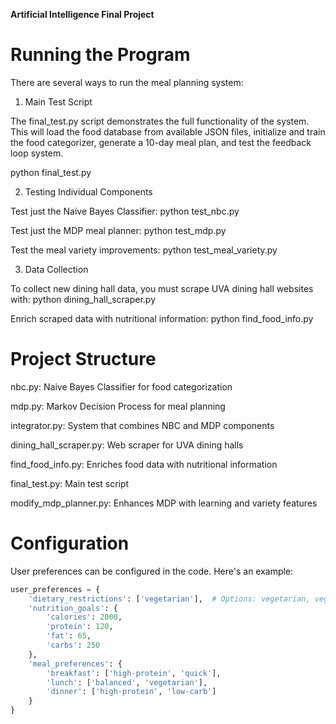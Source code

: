 ****Artificial Intelligence Final Project****

# Running the Program 
There are several ways to run the meal planning system:

1. Main Test Script

The final_test.py script demonstrates the full functionality of the system. This will load the food database from available JSON files, initialize and train the food categorizer, generate a 10-day meal plan, and test the feedback loop system.

python final_test.py

2. Testing Individual Components

Test just the Naive Bayes Classifier: python test_nbc.py

Test just the MDP meal planner: python test_mdp.py

Test the meal variety improvements: python test_meal_variety.py

3. Data Collection

To collect new dining hall data, you must scrape UVA dining hall websites with: python dining_hall_scraper.py

Enrich scraped data with nutritional information: python find_food_info.py

# Project Structure

nbc.py: Naive Bayes Classifier for food categorization

mdp.py: Markov Decision Process for meal planning

integrator.py: System that combines NBC and MDP components

dining_hall_scraper.py: Web scraper for UVA dining halls

find_food_info.py: Enriches food data with nutritional information

final_test.py: Main test script

modify_mdp_planner.py: Enhances MDP with learning and variety features

# Configuration
User preferences can be configured in the code. Here's an example:
```python
user_preferences = {
    'dietary_restrictions': ['vegetarian'],  # Options: vegetarian, vegan, gluten-free
    'nutrition_goals': {
        'calories': 2000,
        'protein': 120,
        'fat': 65,
        'carbs': 250
    },
    'meal_preferences': {
        'breakfast': ['high-protein', 'quick'],
        'lunch': ['balanced', 'vegetarian'],
        'dinner': ['high-protein', 'low-carb']
    }
}
